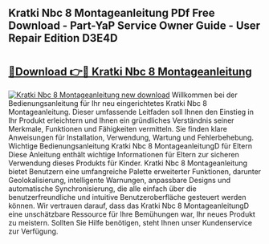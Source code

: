 ## Kratki Nbc 8 Montageanleitung PDf Free Download - Part-YaP Service Owner Guide - User Repair Edition D3E4D

# <h2><a href="http://df6k437.blite.top/?on=Kratki+Nbc+8+Montageanleitung">🔗Download 👉🔴 Kratki Nbc 8 Montageanleitung</a></h2>

[![Kratki Nbc 8 Montageanleitung new download](https://i.imgur.com/lujVjoI.png)](http://df6k437.blite.top/?on=Kratki+Nbc+8+Montageanleitung)
Willkommen bei der Bedienungsanleitung für Ihr neu eingerichtetes Kratki Nbc 8 Montageanleitung. Dieser umfassende Leitfaden soll Ihnen den Einstieg in Ihr Produkt erleichtern und Ihnen ein gründliches Verständnis seiner Merkmale, Funktionen und Fähigkeiten vermitteln. Sie finden klare Anweisungen für Installation, Verwendung, Wartung und Fehlerbehebung. Wichtige Bedienungsanleitung Kratki Nbc 8 MontageanleitungD für Eltern Diese Anleitung enthält wichtige Informationen für Eltern zur sicheren Verwendung dieses Produkts für Kinder. Kratki Nbc 8 Montageanleitung bietet Benutzern eine umfangreiche Palette erweiterter Funktionen, darunter Geolokalisierung, intelligente Warnungen, anpassbare Designs und automatische Synchronisierung, die alle einfach über die benutzerfreundliche und intuitive Benutzeroberfläche gesteuert werden können. Wir vertrauen darauf, dass das Kratki Nbc 8 MontageanleitungD eine unschätzbare Ressource für Ihre Bemühungen war, Ihr neues Produkt zu meistern. Sollten Sie Hilfe benötigen, steht Ihnen unser Kundenservice zur Verfügung.
